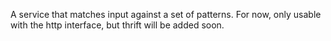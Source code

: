 A service that matches input against a set of patterns. For now, only usable with the http
interface, but thrift will be added soon.
